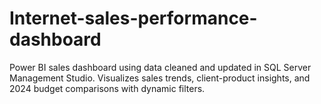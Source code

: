 # Internet-sales-performance-dashboard
Power BI sales dashboard using data cleaned and updated in SQL Server Management Studio. Visualizes sales trends, client-product insights, and 2024 budget comparisons with dynamic filters.
